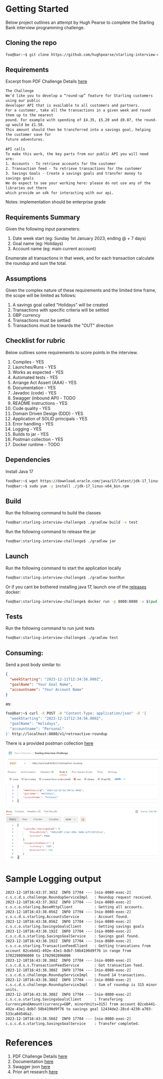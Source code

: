 # Getting Started

Below project outlines an attempt by Hugh Pearse to complete the Starling Bank interview programming challenge.

## Cloning the repo

```bash
foo@bar:~$ git clone https://github.com/hughpearse/starling-interview-challenge.git
```

## Requirements

Excerpt from PDF Challenge Details [here](./docs/Starling_Bank_Engineering__Technical_Challenge.pdf)

```text
The Challenge
We’d like you to develop a “round-up” feature for Starling customers using our public
developer API that is available to all customers and partners.
For a customer, take all the transactions in a given week and round them up to the nearest
pound. For example with spending of £4.35, £5.20 and £0.87, the round-up would be £1.58.
This amount should then be transferred into a savings goal, helping the customer save for
future adventures.

API calls
To make this work, the key parts from our public API you will need are:
1. Accounts - To retrieve accounts for the customer
2. Transaction feed - To retrieve transactions for the customer
3. Savings Goals - Create a savings goals and transfer money to savings goals
We do expect to see your working here: please do not use any of the libraries out there
which provide an sdk for interacting with our api.
```

Notes: implementation should be enterprise grade

## Requirements Summary

Given the following input parameters:
1. Date week start (eg: Sunday 1st January 2023, ending @ + 7 days)
2. Goal name (eg: Holidays)
3. Account name (eg: main current account)

Enumerate all transactions in that week, and for each transaction calculate the roundup and sum the total.

## Assumptions

Given the complex nature of these requirements and the limited time frame, the scope will be limited as follows:
1. A savings goal called "Holidays" will be created
2. Transactions with specific criteria will be settled
3. GBP currency
4. Transactions must be settled
5. Transactions must be towards the "OUT" direction

## Checklist for rubric

Below outlines some requirements to score points in the interview.

1. Compiles - YES
2. Launches/Runs - YES
3. Works as expected - YES
4. Automated tests - YES
5. Arrange Act Assert (AAA) - YES
6. Documentation - YES
7. Javadoc (code) - YES
8. Swagger (inbound API) - TODO
9. README instructions - YES
10. Code quality - YES
11. Domain Driven Design (DDD) - YES
12. Application of SOLID principals - YES
13. Error handling - YES
14. Logging - YES
15. Builds to jar - YES
16. Postman collection - YES
17. Docker runtime - TODO

## Dependencies

Install Java 17

```bash
foo@bar:~$ wget https://download.oracle.com/java/17/latest/jdk-17_linux-x64_bin.rpm
foo@bar:~$ sudo yum -y install ./jdk-17_linux-x64_bin.rpm
```

## Build

Run the following command to build the classes

```bash
foo@bar:starling-interview-challenge$ ./gradlew build -x test
```

Run the following command to release the jar

```bash
foo@bar:starling-interview-challenge$ ./gradlew jar
```

## Launch

Run the following command to start the application locally 

```bash
foo@bar:starling-interview-challenge$ ./gradlew bootRun
```

Or if you cant be bothered installing java 17, launch one of the [releases](https://github.com/hughpearse/starling-interview-challenge/releases/) docker:

```bash
foo@bar:starling-interview-challenge$ docker run -p 8080:8080 -v $(pwd)/build/libs/challenge-0.0.1-SNAPSHOT.jar:/app.jar eclipse-temurin:17.0.9_9-jre-jammy java -jar /app.jar  --outboundclients.starling.core.accesstoken=eyJhbGciOiJQUzI1NiIsInppcCI6IkdaSVAifQ.H4sIAAAAAAAA_21TQZKjMAz8yhbn0ZQxJBBue9sP7AOEJSeuAZuyTWantvbva2ISQmpudLfUkizxtzAhFF2BkwHi0b2HiH4w9tyj_XhXbizeijD3KUJIxVwrBbXSDdRYnqBtyhZqWcpestBayxTMf6aiKxshTydxOIi3wmBcCVGXC4FKudnGX24g9r8Nrd5NhRJahZQKtCX0RC0QUtuwJqaTSN7RfbDNGaWUjcajgIqOFdSHIwJWQoAm3TeCKplqp4w01k-lOIStjq5Fcm-rPtUhAb2UB9DNoT2UjZRlWy4DKzfx8ii5U7jcWgWLI3eekX68CPFrehEMsY1GG_Z7fjAh7pgVEPnUZMdk4gNkJUZUl5EfkXO8OG9C2hAYS-ZqaMYhaz0OaNXaiUJPoJyN3g3Zd2FWzVlt_IjROAtOg54trfXUHKIb723ziGbNHtESRu6IB478gLewkSMmhJ1KcBHv-JY54RfzXcpgNclgCwIz4nn1zNr2CdGjDaiWnh80DE6l6TfvTIBbnuGVXbO802a4l8q1d9QtyrNiM8UdCHvp05vkHvCaVhHg7LY-dtw66o67-TwzeTidnv0bi038xmsTs6m6MM0DE6Sxt6sJHGMacJ5WOOH9TNLvnq4oHZPz9FR-z97r7tlv8sF92gcfeWkAVLi-UhPpTD3v9LaK1yUX__4DW1Ag7qEEAAA.uqs8ZsmyruW15xCbKs4k7AnY59Qutawg9lOVme04lsHN_uFCRWQjrWwK7jqblAF4k7keVVJkJXWBSPCo4U-44er-tmqFeYMcoICT5S7MLHtGtTk6A3yDHqNi8x7zGn1sS7nfD2Dy5znjl8VBzKq9xTW1yr_-Tbl7OtxMpPjt_Aok7XrMY-wYyJAtvLRYOHo372VZmF4lz4vIs-AP3H-Pc9frT6Hn8xhLPrZGeKCWOF-y22QutkgjOmw7dvJIx2xetKHEmPFZG6NJtsa99gaO_RjF3RLDcoX-iZm_Z5t5QF_U3EiJeaKK0UUhjt_qKhv8UtwYH35Bj1Q1mNohxTKWHzXwbCxsClQFYHW5D7hfd5YgiV7XFWZupb2O0ypp2kJTIrQdGGVFyb8_D9rr1o2TA4B-yMYOw_FAg1vx1U0WFn7ckbnPP6vm3-cso3AuKKwJBixtyJQmj-hx84fBqbdD7vBWd09-WLFPnhPQabrbcTwhHhNP_AxZy_us2NcvdUphb6DzipNEyxUMPfD7ohhkdwnpDxjObdSeWYan3PZU8ew3jwdI6kLMESkX6Z_SsqvAL3X8OqDMJczUQBw3dqj7mANa5ZKI5p7gr3fnprpN8-uREHyh4l9Czwe-BO8pxUypPZshqgUGGIj53PITun4LjcScI2NWx1EX0stFXNmGJ8M
```

## Tests

Run the following command to run junit tests

```bash
foo@bar:starling-interview-challenge$ ./gradlew test
```

## Consuming:

Send a post body similar to:
```json
{
  "weekStarting": "2023-12-11T12:34:56.000Z",
  "goalName": "Your Goal Name",
  "accountname": "Your Account Name"
}
```
as:

```bash
foo@bar:~$ curl -X POST -H "Content-Type: application/json" -d '{
  "weekStarting": "2023-12-11T12:34:56.000Z",
  "goalName": "Holidays",
  "accountname": "Personal"
}' http://localhost:8080/v1/retroactive-roundup
```

There is a provided postman collection [here](./docs/Starling-interview-challenge.postman_collection.json)

![postman-image](./docs/testing.png)

# Sample Logging output

```text
2023-12-18T16:43:37.365Z  INFO 17704 --- [nio-8080-exec-2] c.s.c.d.s.challenge.RoundupServiceImpl   : Roundup request received.
2023-12-18T16:43:37.365Z  INFO 17704 --- [nio-8080-exec-2] c.s.c.o.starling.BaseHttpClient          : Getting all accounts.
2023-12-18T16:43:38.056Z  INFO 17704 --- [nio-8080-exec-2] c.s.c.d.s.starling.AccountsService       : Account found.
2023-12-18T16:43:38.056Z  INFO 17704 --- [nio-8080-exec-2] c.s.c.o.starling.SavingsGoalsClient      : Getting savings goals
2023-12-18T16:43:38.192Z  INFO 17704 --- [nio-8080-exec-2] c.s.c.d.s.starling.SavingsGoalService    : Savings goal found.
2023-12-18T16:43:38.192Z  INFO 17704 --- [nio-8080-exec-2] c.s.c.o.starling.TransactionFeedClient   : Getting trancations from account 02ceb441-492e-43e1-8db7-58b4190d9f76 in range from 1702298096000 to 1702902896000
2023-12-18T16:43:38.388Z  INFO 17704 --- [nio-8080-exec-2] c.s.c.d.s.s.TransactionFeedService       : Got transaction feed.
2023-12-18T16:43:38.388Z  INFO 17704 --- [nio-8080-exec-2] c.s.c.d.s.challenge.RoundupServiceImpl   : Found 14 transactions.
2023-12-18T16:43:38.388Z  INFO 17704 --- [nio-8080-exec-2] c.s.c.d.s.challenge.RoundupServiceImpl   : Sum of roundup is 315 minor units.
2023-12-18T16:43:38.388Z  INFO 17704 --- [nio-8080-exec-2] c.s.c.o.starling.SavingsGoalsClient      : Transfering CurrencyAndAmount(currency=GBP, minorUnits=315) from account 02ceb441-492e-43e1-8db7-58b4190d9f76 to savings goal 12434de2-28cd-4230-a703-533ca04546a2.
2023-12-18T16:43:38.568Z  INFO 17704 --- [nio-8080-exec-2] c.s.c.d.s.starling.SavingsGoalService    : Transfer completed.
```

# References

1. PDF Challenge Details [here](./docs/Starling_Bank_Engineering__Technical_Challenge.pdf)
2. Documentation [here](https://developer.starlingbank.com/docs)
3. Swagger json [here](./docs/starling-swagger.json)
4. Prior art research [here](https://github.com/Noah-Vincenz/starling-api-round-up/tree/main)

